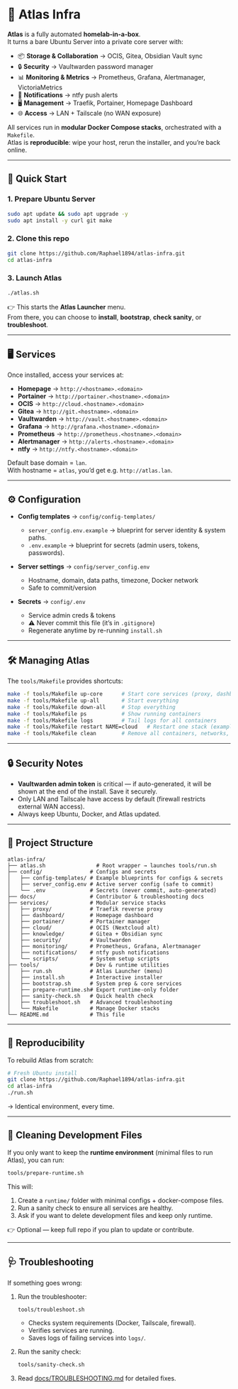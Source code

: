 # 🌌 Atlas Infra

**Atlas** is a fully automated **homelab-in-a-box**.  
It turns a bare Ubuntu Server into a private core server with:

- 📦 **Storage & Collaboration** → OCIS, Gitea, Obsidian Vault sync  
- 🔒 **Security** → Vaultwarden password manager  
- 📊 **Monitoring & Metrics** → Prometheus, Grafana, Alertmanager, VictoriaMetrics  
- 📣 **Notifications** → ntfy push alerts  
- 🖥️ **Management** → Traefik, Portainer, Homepage Dashboard  
- 🌐 **Access** → LAN + Tailscale (no WAN exposure)  

All services run in **modular Docker Compose stacks**, orchestrated with a `Makefile`.  
Atlas is **reproducible**: wipe your host, rerun the installer, and you’re back online.  

---

## 🚀 Quick Start

### 1. Prepare Ubuntu Server
```bash
sudo apt update && sudo apt upgrade -y
sudo apt install -y curl git make
```

### 2. Clone this repo
```bash
git clone https://github.com/Raphael1894/atlas-infra.git
cd atlas-infra
```

### 3. Launch Atlas
```bash
./atlas.sh
```

👉 This starts the **Atlas Launcher** menu.  
From there, you can choose to **install**, **bootstrap**, **check sanity**, or **troubleshoot**.  

---

## 🖥️ Services

Once installed, access your services at:

- **Homepage** → `http://<hostname>.<domain>`  
- **Portainer** → `http://portainer.<hostname>.<domain>`  
- **OCIS** → `http://cloud.<hostname>.<domain>`  
- **Gitea** → `http://git.<hostname>.<domain>`  
- **Vaultwarden** → `http://vault.<hostname>.<domain>`  
- **Grafana** → `http://grafana.<hostname>.<domain>`  
- **Prometheus** → `http://prometheus.<hostname>.<domain>`  
- **Alertmanager** → `http://alerts.<hostname>.<domain>`  
- **ntfy** → `http://ntfy.<hostname>.<domain>`  

Default base domain = `lan`.  
With hostname = `atlas`, you’d get e.g. `http://atlas.lan`.  

---

## ⚙️ Configuration

- **Config templates** → `config/config-templates/`
  - `server_config.env.example` → blueprint for server identity & system paths.  
  - `.env.example` → blueprint for secrets (admin users, tokens, passwords).  

- **Server settings** → `config/server_config.env`  
  - Hostname, domain, data paths, timezone, Docker network  
  - Safe to commit/version  

- **Secrets** → `config/.env`  
  - Service admin creds & tokens  
  - ⚠️ Never commit this file (it’s in `.gitignore`)  
  - Regenerate anytime by re-running `install.sh`  

---

## 🛠 Managing Atlas

The `tools/Makefile` provides shortcuts:

```bash
make -f tools/Makefile up-core      # Start core services (proxy, dashboard, portainer)
make -f tools/Makefile up-all       # Start everything
make -f tools/Makefile down-all     # Stop everything
make -f tools/Makefile ps           # Show running containers
make -f tools/Makefile logs         # Tail logs for all containers
make -f tools/Makefile restart NAME=cloud   # Restart one stack (example: cloud)
make -f tools/Makefile clean        # Remove all containers, networks, and volumes
```

---

## 🔒 Security Notes

- **Vaultwarden admin token** is critical — if auto-generated, it will be shown at the end of the install. Save it securely.  
- Only LAN and Tailscale have access by default (firewall restricts external WAN access).  
- Always keep Ubuntu, Docker, and Atlas updated.  

---

## 📂 Project Structure

```
atlas-infra/
├── atlas.sh                # Root wrapper → launches tools/run.sh
├── config/               # Configs and secrets
│   ├── config-templates/ # Example blueprints for configs & secrets
│   ├── server_config.env # Active server config (safe to commit)
│   └── .env              # Secrets (never commit, auto-generated)
├── docs/                 # Contributor & troubleshooting docs
├── services/             # Modular service stacks
│   ├── proxy/            # Traefik reverse proxy
│   ├── dashboard/        # Homepage dashboard
│   ├── portainer/        # Portainer manager
│   ├── cloud/            # OCIS (Nextcloud alt)
│   ├── knowledge/        # Gitea + Obsidian sync
│   ├── security/         # Vaultwarden
│   ├── monitoring/       # Prometheus, Grafana, Alertmanager
│   ├── notifications/    # ntfy push notifications
│   └── scripts/          # System setup scripts
├── tools/                # Dev & runtime utilities
│   ├── run.sh            # Atlas Launcher (menu)
│   ├── install.sh        # Interactive installer
│   ├── bootstrap.sh      # System prep & core services
│   ├── prepare-runtime.sh# Export runtime-only folder
│   ├── sanity-check.sh   # Quick health check
│   ├── troubleshoot.sh   # Advanced troubleshooting
│   └── Makefile          # Manage Docker stacks
└── README.md             # This file
```

---

## 🧪 Reproducibility

To rebuild Atlas from scratch:

```bash
# Fresh Ubuntu install
git clone https://github.com/Raphael1894/atlas-infra.git
cd atlas-infra
./run.sh
```

→ Identical environment, every time.  

---

## 🧹 Cleaning Development Files

If you only want to keep the **runtime environment** (minimal files to run Atlas), you can run:

```bash
tools/prepare-runtime.sh
```

This will:

1. Create a `runtime/` folder with minimal configs + docker-compose files.  
2. Run a sanity check to ensure all services are healthy.  
3. Ask if you want to delete development files and keep only runtime.  

👉 Optional — keep full repo if you plan to update or contribute.

---

## 🩺 Troubleshooting

If something goes wrong:

1. Run the troubleshooter:
   ```bash
   tools/troubleshoot.sh
   ```
   - Checks system requirements (Docker, Tailscale, firewall).  
   - Verifies services are running.  
   - Saves logs of failing services into `logs/`.  

2. Run the sanity check:
   ```bash
   tools/sanity-check.sh
   ```

3. Read [docs/TROUBLESHOOTING.md](./docs/TROUBLESHOOTING.md) for detailed fixes.  

